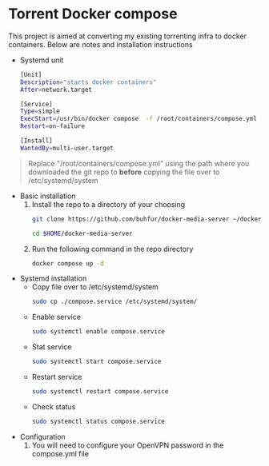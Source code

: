 
# Torrent Docker compose 

This project is aimed at converting my existing torrenting infra to docker containers. Below are notes and installation instructions

- Systemd unit 
    ```bash
    [Unit]
    Description="starts docker containers"
    After=network.target

    [Service]
    Type=simple 
    ExecStart=/usr/bin/docker compose  -f /root/containers/compose.yml up  
    Restart=on-failure

    [Install]
    WantedBy=multi-user.target
    ```
> Replace "/root/containers/compose.yml" using the path where you downloaded the git repo to **before** copying the file over to /etc/systemd/system

- Basic installation 
    1. Install the repo to a directory of your choosing 
        ```bash
        git clone https://github.com/buhfur/docker-media-server ~/docker-media-server

        cd $HOME/docker-media-server
        ```
    2. Run the following command in the repo directory 
        ```bash
        docker compose up -d 
        ```
- Systemd installation
    - Copy file over to /etc/systemd/system
        ```bash
        sudo cp ./compose.service /etc/systemd/system/
        ```
    - Enable service 
        ```bash
        sudo systemctl enable compose.service
        ```
    - Stat service 
        ```bash
        sudo systemctl start compose.service 
        ```
    - Restart service 
        ```bash
        sudo systemctl restart compose.service
        ```
    - Check status 
        ```bash
        sudo systemctl status compose.service
        ```
- Configuration
    1. You will need to configure your OpenVPN password in the compose.yml file

